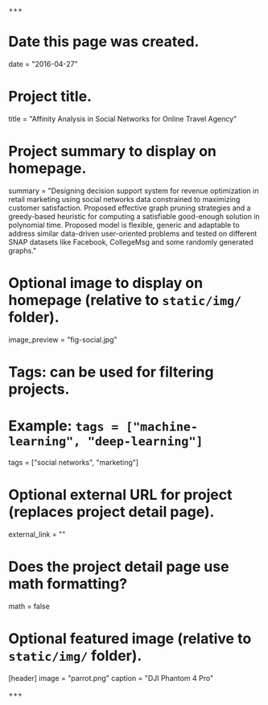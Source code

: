 +++
# Date this page was created.
date = "2016-04-27"

# Project title.
title = "Affinity Analysis in Social Networks for Online Travel Agency"

# Project summary to display on homepage.
summary = "Designing decision support system for revenue optimization in retail marketing using social networks data constrained to maximizing customer satisfaction. Proposed effective graph pruning strategies and a greedy-based heuristic for computing a satisfiable good-enough solution in polynomial time. Proposed model is flexible, generic and adaptable to address similar data-driven user-oriented problems and tested on different SNAP datasets like Facebook, CollegeMsg and some randomly generated graphs."

# Optional image to display on homepage (relative to `static/img/` folder).
image_preview = "fig-social.jpg"

# Tags: can be used for filtering projects.
# Example: `tags = ["machine-learning", "deep-learning"]`
tags = ["social networks", "marketing"]

# Optional external URL for project (replaces project detail page).
external_link = ""

# Does the project detail page use math formatting?
math = false

# Optional featured image (relative to `static/img/` folder).
[header]
image = "parrot.png"
caption = "DJI Phantom 4 Pro"

+++
